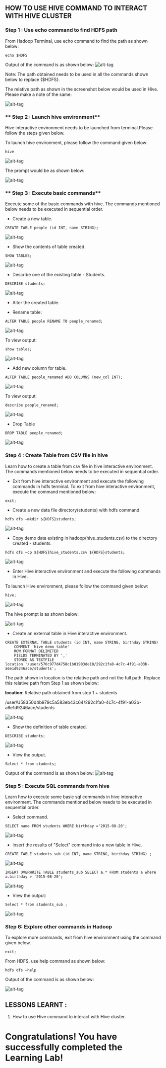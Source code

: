 ## HOW TO USE HIVE COMMAND TO INTERACT WITH HIVE CLUSTER

### **Step 1 : Use echo command to find HDFS path**

From Hadoop Terminal, use echo command to find the path as shown below:
```jason
echo $HDFS
```
Output of the command is as shown below:
![alt-tag](https://raw.githubusercontent.com/lpalamth/data-dev-learning-labs/master/labs/HADOOP%20101%20WITH%20BASIC%20TERMINAL%20HANDS-ON%20EXERCISES/assets/images/HadoopBasic79.png?raw=true)

Note: The path obtained needs to be used in all the commands shown below to replace {$HDFS}.

The relative path as shown in the screenshot below would be used in Hive. Please make a note of the same:

![alt-tag](https://raw.githubusercontent.com/lpalamth/data-dev-learning-labs/master/labs/HADOOP%20101%20WITH%20BASIC%20TERMINAL%20HANDS-ON%20EXERCISES/assets/images/HadoopBasic45.png?raw=true)


### ** Step 2 : Launch hive environment**

Hive interactive environment needs to be launched from terminal.Please follow the steps given below. 

To launch hive environment, please follow the command given below:

```jason
hive
```

![alt-tag](https://raw.githubusercontent.com/lpalamth/data-dev-learning-labs/master/labs/HADOOP%20101%20WITH%20BASIC%20TERMINAL%20HANDS-ON%20EXERCISES/assets/images/HadoopBasic58.png?raw=true)

The prompt would be as shown below:

![alt-tag](https://raw.githubusercontent.com/lpalamth/data-dev-learning-labs/master/labs/HADOOP%20101%20WITH%20BASIC%20TERMINAL%20HANDS-ON%20EXERCISES/assets/images/HadoopBasic59.png?raw=true)

### ** Step 3 : Execute basic commands**

Execute some of the basic commands with hive. The commands mentioned below needs to be executed in sequential order.

* Create a new table.

```jason
CREATE TABLE people (id INT, name STRING);
```

![alt-tag](https://raw.githubusercontent.com/lpalamth/data-dev-learning-labs/master/labs/HADOOP%20101%20WITH%20BASIC%20TERMINAL%20HANDS-ON%20EXERCISES/assets/images/HadoopBasic60.png?raw=true)

* Show the contents of table created.

```jason
SHOW TABLES;
```

![alt-tag](https://raw.githubusercontent.com/lpalamth/data-dev-learning-labs/master/labs/HADOOP%20101%20WITH%20BASIC%20TERMINAL%20HANDS-ON%20EXERCISES/assets/images/HadoopBasic61.png?raw=true)

* Describe one of the existing table - Students.

```jason
DESCRIBE students;
```

![alt-tag](https://raw.githubusercontent.com/lpalamth/data-dev-learning-labs/master/labs/HADOOP%20101%20WITH%20BASIC%20TERMINAL%20HANDS-ON%20EXERCISES/assets/images/HadoopBasic63.png?raw=true)


* Alter the created table.

* Rename table:

```jason
ALTER TABLE people RENAME TO people_renamed;
```

![alt-tag](https://raw.githubusercontent.com/lpalamth/data-dev-learning-labs/master/labs/HADOOP%20101%20WITH%20BASIC%20TERMINAL%20HANDS-ON%20EXERCISES/assets/images/HadoopBasic64.png?raw=true)


To view output:

```jason
show tables;
```

![alt-tag](https://raw.githubusercontent.com/lpalamth/data-dev-learning-labs/master/labs/HADOOP%20101%20WITH%20BASIC%20TERMINAL%20HANDS-ON%20EXERCISES/assets/images/HadoopBasic65.png?raw=true)

* Add new column for table.

```jason
ALTER TABLE people_renamed ADD COLUMNS (new_col INT);
```

![alt-tag](https://raw.githubusercontent.com/lpalamth/data-dev-learning-labs/master/labs/HADOOP%20101%20WITH%20BASIC%20TERMINAL%20HANDS-ON%20EXERCISES/assets/images/HadoopBasic66.png?raw=true)

To view output:

```jason
describe people_renamed;
```

![alt-tag](https://raw.githubusercontent.com/lpalamth/data-dev-learning-labs/master/labs/HADOOP%20101%20WITH%20BASIC%20TERMINAL%20HANDS-ON%20EXERCISES/assets/images/HadoopBasic67.png?raw=true)

* Drop Table

```jason
DROP TABLE people_renamed;
```
![alt-tag](https://raw.githubusercontent.com/lpalamth/data-dev-learning-labs/master/labs/HADOOP%20101%20WITH%20BASIC%20TERMINAL%20HANDS-ON%20EXERCISES/assets/images/HadoopBasic68.png?raw=true)

### **Step 4 : Create Table from CSV file in hive**

Learn how to create a table from csv file in hive interactive environment. The commands mentioned below needs to be executed in sequential order.

* Exit from hive interactive environment and execute the following commands in hdfs terminal. To exit from hive interactive environment, execute the command mentioned below:

```jason
exit;
```

* Create a new data file directory(students) with hdfs command.

```jason
hdfs dfs –mkdir ${HDFS}students;
```

![alt-tag](https://raw.githubusercontent.com/lpalamth/data-dev-learning-labs/master/labs/HADOOP%20101%20WITH%20BASIC%20TERMINAL%20HANDS-ON%20EXERCISES/assets/images/HadoopBasic69.png?raw=true)


* Copy demo data existing in hadoop(hive_students.csv) to the directory created - students.

```jason
hdfs dfs –cp ${HDFS}hive_students.csv ${HDFS}students;
```
![alt-tag](https://raw.githubusercontent.com/lpalamth/data-dev-learning-labs/master/labs/HADOOP%20101%20WITH%20BASIC%20TERMINAL%20HANDS-ON%20EXERCISES/assets/images/HadoopBasic70.png?raw=true)

* Enter Hive interactive environment and execute the following commands in Hive.

To launch Hive environment, please follow the command given below:

```jason
hive;
```
![alt-tag](https://raw.githubusercontent.com/lpalamth/data-dev-learning-labs/master/labs/HADOOP%20101%20WITH%20BASIC%20TERMINAL%20HANDS-ON%20EXERCISES/assets/images/HadoopBasic58.png?raw=true)

The hive prompt is as shown below:

![alt-tag](https://raw.githubusercontent.com/lpalamth/data-dev-learning-labs/master/labs/HADOOP%20101%20WITH%20BASIC%20TERMINAL%20HANDS-ON%20EXERCISES/assets/images/HadoopBasic59.png?raw=true)

* Create an external table in Hive interactive environment.

```jason
CREATE EXTERNAL TABLE students (id INT, name STRING, birthday STRING) 
    COMMENT 'hive demo table'
    ROW FORMAT DELIMITED
    FIELDS TERMINATED BY ','
    STORED AS TEXTFILE
location '/user/570c977d4758c1b01983de10/292c1fa0-4c7c-4f91-a03b-a6e1d9246ace/students';
```
The path shown in location is the relative path and not the full path. Replace this relative path from Step 1 as shown below:

**location**: Relative path obtained from step 1 + students

/user/U58350d4b979c5a583eb43c64/292c1fa0-4c7c-4f91-a03b-a6e1d9246ace/students

![alt-tag](https://raw.githubusercontent.com/lpalamth/data-dev-learning-labs/master/labs/HADOOP%20101%20WITH%20BASIC%20TERMINAL%20HANDS-ON%20EXERCISES/assets/images/HadoopBasic71.png?raw=true)

* Show the definition of table created.

```jason
DESCRIBE students;
```

![alt-tag](https://raw.githubusercontent.com/lpalamth/data-dev-learning-labs/master/labs/HADOOP%20101%20WITH%20BASIC%20TERMINAL%20HANDS-ON%20EXERCISES/assets/images/HadoopBasic72.png?raw=true)

* View the output.

```jason
Select * from students;
```
Output of the command is as shown below:
![alt-tag](https://raw.githubusercontent.com/lpalamth/data-dev-learning-labs/master/labs/HADOOP%20101%20WITH%20BASIC%20TERMINAL%20HANDS-ON%20EXERCISES/assets/images/HadoopBasic73.png?raw=true)

### **Step 5 : Execute SQL commands from hive**

Learn how to execute some basic sql commands in hive interactive environment. The commands mentioned below needs to be executed in sequential order.

* Select command.

```jason
SELECT name FROM students WHERE birthday ='2015-08-20';
```

![alt-tag](https://raw.githubusercontent.com/lpalamth/data-dev-learning-labs/master/labs/HADOOP%20101%20WITH%20BASIC%20TERMINAL%20HANDS-ON%20EXERCISES/assets/images/HadoopBasic74.png?raw=true)

* Insert the results of "Select" command into a new table in Hive.

```jason
CREATE TABLE students_sub (id INT, name STRING, birthday STRING) ;
```

![alt-tag](https://raw.githubusercontent.com/lpalamth/data-dev-learning-labs/master/labs/HADOOP%20101%20WITH%20BASIC%20TERMINAL%20HANDS-ON%20EXERCISES/assets/images/HadoopBasic76.png?raw=true)

```jason
INSERT OVERWRITE TABLE students_sub SELECT a.* FROM students a where a.birthday > '2015-08-20';
```
![alt-tag](https://raw.githubusercontent.com/lpalamth/data-dev-learning-labs/master/labs/HADOOP%20101%20WITH%20BASIC%20TERMINAL%20HANDS-ON%20EXERCISES/assets/images/HadoopBasic77.png?raw=true)

* View the output:

```jason
Select * from students_sub ;
```

![alt-tag](https://raw.githubusercontent.com/lpalamth/data-dev-learning-labs/master/labs/HADOOP%20101%20WITH%20BASIC%20TERMINAL%20HANDS-ON%20EXERCISES/assets/images/HadoopBasic78.png?raw=true)

### **Step 6: Explore other commands in Hadoop**

To explore more commands, exit from hive environment using the command given below.

```jason
exit;
```
From HDFS, use help command as shown below:

```jason
hdfs dfs –help
```

Output of the command is as shown below:

![alt-tag](https://raw.githubusercontent.com/lpalamth/data-dev-learning-labs/master/labs/HADOOP%20101%20WITH%20BASIC%20TERMINAL%20HANDS-ON%20EXERCISES/assets/images/HadoopBasic52.png?raw=true)

## LESSONS LEARNT :

1. How to use Hive command to interact with Hive cluster. 


# **Congratulations! You have successfully completed the Learning Lab!**
